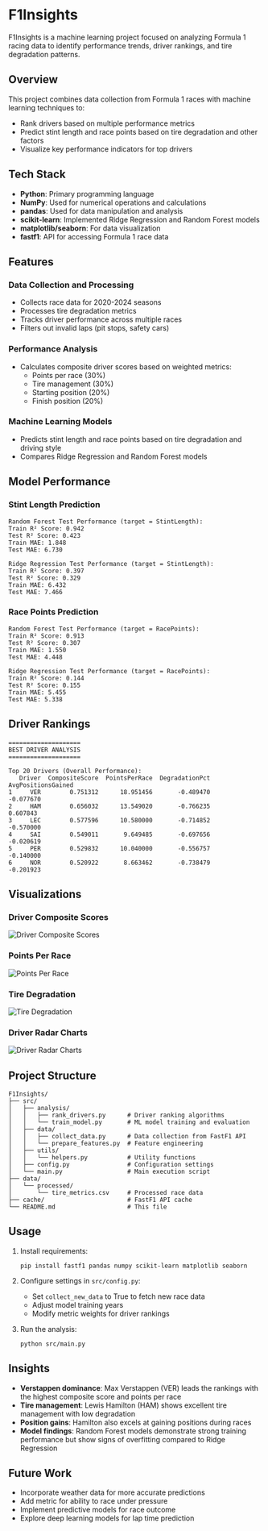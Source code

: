 # F1Insights

F1Insights is a machine learning project focused on analyzing Formula 1 racing data to identify performance trends,
driver rankings, and tire degradation patterns.

## Overview

This project combines data collection from Formula 1 races with machine learning techniques to:

- Rank drivers based on multiple performance metrics
- Predict stint length and race points based on tire degradation and other factors
- Visualize key performance indicators for top drivers

## Tech Stack

- **Python**: Primary programming language
- **NumPy**: Used for numerical operations and calculations
- **pandas**: Used for data manipulation and analysis
- **scikit-learn**: Implemented Ridge Regression and Random Forest models
- **matplotlib/seaborn**: For data visualization
- **fastf1**: API for accessing Formula 1 race data

## Features

### Data Collection and Processing

- Collects race data for 2020-2024 seasons
- Processes tire degradation metrics
- Tracks driver performance across multiple races
- Filters out invalid laps (pit stops, safety cars)

### Performance Analysis

- Calculates composite driver scores based on weighted metrics:
    - Points per race (30%)
    - Tire management (30%)
    - Starting position (20%)
    - Finish position (20%)

### Machine Learning Models

- Predicts stint length and race points based on tire degradation and driving style
- Compares Ridge Regression and Random Forest models

## Model Performance

### Stint Length Prediction

```
Random Forest Test Performance (target = StintLength):
Train R² Score: 0.942
Test R² Score: 0.423
Train MAE: 1.848
Test MAE: 6.730

Ridge Regression Test Performance (target = StintLength):
Train R² Score: 0.397
Test R² Score: 0.329
Train MAE: 6.432
Test MAE: 7.466
```

### Race Points Prediction

```
Random Forest Test Performance (target = RacePoints):
Train R² Score: 0.913
Test R² Score: 0.307
Train MAE: 1.550
Test MAE: 4.448

Ridge Regression Test Performance (target = RacePoints):
Train R² Score: 0.144
Test R² Score: 0.155
Train MAE: 5.455
Test MAE: 5.338
```

## Driver Rankings

```
====================
BEST DRIVER ANALYSIS
====================

Top 20 Drivers (Overall Performance):
   Driver  CompositeScore  PointsPerRace  DegradationPct  AvgPositionsGained
1     VER        0.751312      18.951456       -0.489470           -0.077670
2     HAM        0.656032      13.549020       -0.766235            0.607843
3     LEC        0.577596      10.580000       -0.714852           -0.570000
4     SAI        0.549011       9.649485       -0.697656           -0.020619
5     PER        0.529832      10.040000       -0.556757           -0.140000
6     NOR        0.520922       8.663462       -0.738479           -0.201923
```

## Visualizations

### Driver Composite Scores

![Driver Composite Scores](src/resources/composite_scores.png)

### Points Per Race

![Points Per Race](src/resources/points_per_race.png)

### Tire Degradation

![Tire Degradation](src/resources/tire_degradation.png)

### Driver Radar Charts

![Driver Radar Charts](src/resources/radar_charts.png)

## Project Structure

```
F1Insights/
├── src/
│   ├── analysis/
│   │   ├── rank_drivers.py      # Driver ranking algorithms
│   │   └── train_model.py       # ML model training and evaluation
│   ├── data/
│   │   ├── collect_data.py      # Data collection from FastF1 API
│   │   └── prepare_features.py  # Feature engineering
│   ├── utils/
│   │   └── helpers.py           # Utility functions
│   ├── config.py                # Configuration settings
│   └── main.py                  # Main execution script
├── data/
│   └── processed/
│       └── tire_metrics.csv     # Processed race data
├── cache/                       # FastF1 API cache
└── README.md                    # This file
```

## Usage

1. Install requirements:
   ```
   pip install fastf1 pandas numpy scikit-learn matplotlib seaborn
   ```

2. Configure settings in `src/config.py`:
    - Set `collect_new_data` to True to fetch new race data
    - Adjust model training years
    - Modify metric weights for driver rankings

3. Run the analysis:
   ```
   python src/main.py
   ```

## Insights

- **Verstappen dominance**: Max Verstappen (VER) leads the rankings with the highest composite score and points per race
- **Tire management**: Lewis Hamilton (HAM) shows excellent tire management with low degradation
- **Position gains**: Hamilton also excels at gaining positions during races
- **Model findings**: Random Forest models demonstrate strong training performance but show signs of overfitting
  compared to Ridge Regression

## Future Work

- Incorporate weather data for more accurate predictions
- Add metric for ability to race under pressure
- Implement predictive models for race outcome
- Explore deep learning models for lap time prediction
